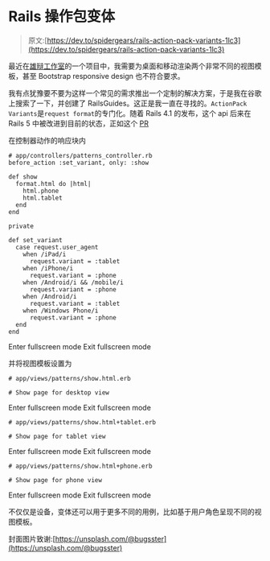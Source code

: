 # Rails 操作包变体

> 原文:[https://dev.to/spidergears/rails-action-pack-variants-1lc3](https://dev.to/spidergears/rails-action-pack-variants-1lc3)

最近在[雄辩工作室](https://eloquent.studio)的一个项目中，我需要为桌面和移动渲染两个非常不同的视图模板，甚至 Bootstrap responsive design 也不符合要求。

我有点犹豫要不要为这样一个常见的需求推出一个定制的解决方案，于是我在谷歌上搜索了一下，并创建了 RailsGuides。这正是我一直在寻找的。`ActionPack Variants`是`request format`的专门化。随着 Rails 4.1 的发布，这个 api 后来在 Rails 5 中被改进到目前的状态，正如这个 [PR](https://github.com/rails/rails/pull/18939)

在控制器动作的响应块内

```
# app/controllers/patterns_controller.rb
before_action :set_variant, only: :show

def show
  format.html do |html|
    html.phone
    html.tablet
  end
end

private

def set_variant
  case request.user_agent
    when /iPad/i
      request.variant = :tablet
    when /iPhone/i
      request.variant = :phone
    when /Android/i && /mobile/i
      request.variant = :phone
    when /Android/i
      request.variant = :tablet
    when /Windows Phone/i
      request.variant = :phone
  end
end 
```

Enter fullscreen mode Exit fullscreen mode

并将视图模板设置为

```
# app/views/patterns/show.html.erb

# Show page for desktop view 
```

Enter fullscreen mode Exit fullscreen mode

```
# app/views/patterns/show.html+tablet.erb

# Show page for tablet view 
```

Enter fullscreen mode Exit fullscreen mode

```
# app/views/patterns/show.html+phone.erb

# Show page for phone view 
```

Enter fullscreen mode Exit fullscreen mode

不仅仅是设备，变体还可以用于更多不同的用例，比如基于用户角色呈现不同的视图模板。

封面图片致谢:[https://unsplash.com/@bugsster](https://unsplash.com/@bugsster)